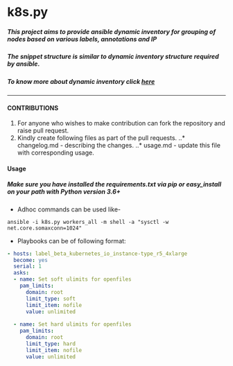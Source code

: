 # k8s.py
##### This project aims to provide ansible dynamic inventory for grouping of nodes based on various labels, annotations and IP

##### The snippet structure is similar to dynamic inventory structure required by ansible.

##### To know more about dynamic inventory click [ here ](https://docs.ansible.com/ansible/latest/user_guide/intro_dynamic_inventory.html)

---

#### CONTRIBUTIONS

1. For anyone who wishes to make contribution can fork the repository and raise pull request.
2. Kindly create following files as part of the pull requests.
..* changelog.md -  describing the changes.
..* usage.md - update this file with corresponding usage.

#### Usage
##### Make sure you have installed the requirements.txt via pip or easy_install on your path with Python version 3.6+

* Adhoc commands can be used like-
```shell script
ansible -i k8s.py workers_all -m shell -a "sysctl -w net.core.somaxconn=1024" 
```

* Playbooks can be of following format:
```yaml
- hosts: label_beta_kubernetes_io_instance-type_r5_4xlarge
  become: yes
  serial: 1
  asks:
  - name: Set soft ulimits for openfiles
    pam_limits:
      domain: root
      limit_type: soft
      limit_item: nofile
      value: unlimited
​
  - name: Set hard ulimits for openfiles
    pam_limits:
      domain: root
      limit_type: hard
      limit_item: nofile
      value: unlimited
```


